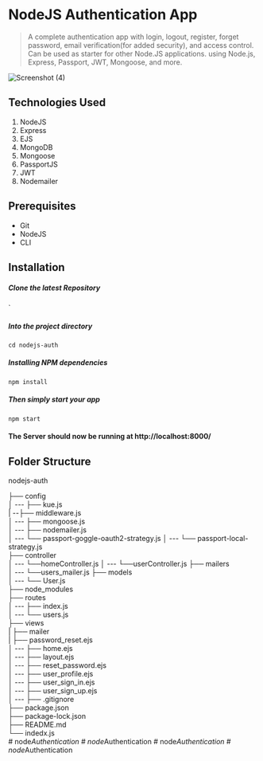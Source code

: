 # NodeJS Authentication App
> A complete authentication app with login, logout, register, forget password, email verification(for added security), and access control. Can be used as starter for other Node.JS applications. using Node.js, Express, Passport, JWT, Mongoose, and more. 



![Screenshot (4)](https://user-images.githubusercontent.com/49118089/90341145-b776a900-e01a-11ea-93c8-4f6864a141c1.png)

## Technologies Used
1.  NodeJS
2.  Express
3.  EJS
4.  MongoDB
5.  Mongoose
6.  PassportJS
7.  JWT
8.  Nodemailer


## Prerequisites
- Git
- NodeJS
- CLI

## Installation

##### Clone the latest Repository

`

##### Into the project directory

`cd nodejs-auth`

##### Installing NPM dependencies

`npm install`

##### Then simply start your app

`npm start`

#### The Server should now be running at http://localhost:8000/

## Folder Structure

nodejs-auth <br>

├── config <br>
│ --- ├── kue.js <br>
|   --├── middleware.js <br>
│ --- ├── mongoose.js <br>
│ --- ├── nodemailer.js <br>
│ --- └── passport-goggle-oauth2-strategy.js 
│ --- └── passport-local-strategy.js <br>
├── controller <br>
│ --- └──homeController.js
│ --- └──userController.js
├── mailers <br>
│ --- └──users_mailer.js
├── models <br>
│ --- └── User.js <br>
├── node_modules <br>
├── routes <br>
│ --- ├── index.js <br>
│ --- └── users.js <br>
├── views <br>
|      ├── mailer <br>
|            ├── password_reset.ejs <br>
│ --- ├── home.ejs <br>
│ --- ├── layout.ejs <br>
│ --- ├── reset_password.ejs <br>
│ --- ├── user_profile.ejs <br>
│ --- ├── user_sign_in.ejs <br>
│ --- ├── user_sign_up.ejs <br>
│ ---
├── .gitignore <br>
├── package.json <br>
├── package-lock.json <br>
├── README.md <br>
└── indedx.js <br>
#   n o d e _ A u t h e n t i c a t i o n  
 #   n o d e _ A u t h e n t i c a t i o n  
 #   n o d e _ A u t h e n t i c a t i o n  
 #   n o d e _ A u t h e n t i c a t i o n  
 
